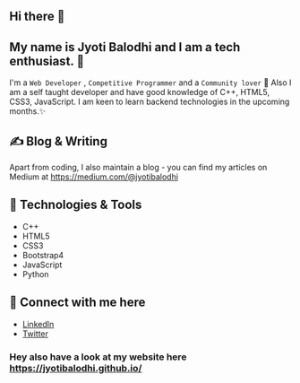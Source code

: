 ## Hi there 👋 

## My name is Jyoti Balodhi and I am a tech enthusiast. 🧐
I'm a `Web Developer` , `Competitive Programmer` and a `Community lover` 💖 Also I am a self taught developer and have good knowledge of C++, HTML5, CSS3, JavaScript. I am keen to learn backend technologies in the upcoming months.✨

## ✍ Blog & Writing

Apart from coding, I also maintain a blog - you can find my articles on Medium at https://medium.com/@jyotibalodhi 

## 🔧 Technologies & Tools

- C++
- HTML5
- CSS3
- Bootstrap4
- JavaScript
- Python

## 🤝 Connect with me here 
<!-- links to social media accounts -->

- [LinkedIn](https://www.linkedin.com/in/jyoti-balodhi-88740414b)
- [Twitter](https://twitter.com/JyotiBalodhi?s=03)

### Hey also have a look at my website here https://jyotibalodhi.github.io/

